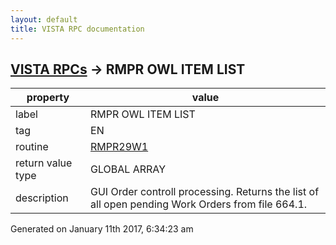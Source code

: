 ```yaml
---
layout: default
title: VISTA RPC documentation
---
```




## [VISTA RPCs](TableOfContent.md) &#8594; RMPR OWL ITEM LIST 

 property | value 
--- | --- 
 label | RMPR OWL ITEM LIST
 tag | EN
 routine | [RMPR29W1](http://code.osehra.org/dox/Routine_RMPR29W1_source.html)
 return value type | GLOBAL ARRAY
 description | GUI Order controll processing.  Returns the list of all open pending Work Orders from file 664.1.




Generated on January 11th 2017, 6:34:23 am